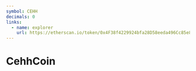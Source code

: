 ```yaml
---
symbol: CEHH
decimals: 0
links:
  - name: explorer
    url: https://etherscan.io/token/0x4F38f4229924bfa28D58eeda496Cc85e8016bCCC
---
```


# CehhCoin
